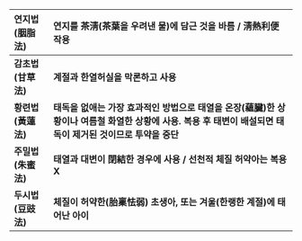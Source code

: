 | 연지법(胭脂法) | 연지를 茶淸(茶葉을 우려낸 물)에 담근 것을 바름 / 淸熱利便 작용 |
| :--- | :--- |
| **감초법(甘草法)** | **계절과 한열허실을 막론하고 사용** |
| **황련법(黃蓮法)** | **태독을 없애는 가장 효과적인 방법으로 태열을 온장(蘊臟)한 상황이나 여름철 화열한 상황에 사용. 복용 후 태변이 배설되면 태독이 제거된 것이므로 투약을 중단** |
| **주밀법(朱蜜法)** | **태열과 대변이 閉結한 경우에 사용 / 선천적 체질 허약아는 복용 X** |
| **두시법(豆豉法)** | **체질이 허약한(胎稟怯弱) 초생아, 또는 겨울(한랭한 계절)에 태어난 아이** |
